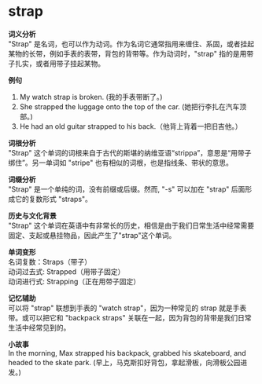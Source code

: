 # strap

**词义分析**  
"Strap" 是名词，也可以作为动词。作为名词它通常指用来缠住、系固，或者挂起某物的长带，例如手表的表带，背包的背带等。作为动词时，"strap" 指的是用带子扎实，或者用带子挂起某物。

  

**例句**

  

1.  My watch strap is broken. (我的手表带断了。)
2.  She strapped the luggage onto the top of the car. (她把行李扎在汽车顶部。)
3.  He had an old guitar strapped to his back.（他背上背着一把旧吉他。）

  

**词根分析**  
"Strap" 这个单词的词根来自于古代的斯堪的纳维亚语“strippa”，意思是“用带子绑住”。另一单词如 "stripe" 也有相似的词根，也是指线条、带状的意思。

  

**词缀分析**  
"Strap" 是一个单纯的词，没有前缀或后缀。然而, "-s" 可以加在 "strap" 后面形成它的复数形式 "straps"。

  

**历史与文化背景**  
"Strap" 这个单词在英语中有非常长的历史，相信是由于我们日常生活中经常需要固定、支起或悬挂物品，因此产生了"strap"这个单词。

  

**单词变形**  
名词复数：Straps（带子）  
动词过去式: Strapped（用带子固定）  
动词进行式: Strapping（正在用带子固定）

  

**记忆辅助**  
可以将 "strap" 联想到手表的 "watch strap"，因为一种常见的 strap 就是手表带。或可以把它和 "backpack straps" 关联在一起，因为背包的背带是我们日常生活中经常见到的。

  

**小故事**  
In the morning, Max strapped his backpack, grabbed his skateboard, and headed to the skate park. (早上，马克斯扣好背包，拿起滑板，向滑板公园进发。)
